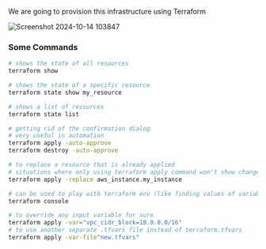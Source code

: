 We are going to provision this infrastructure using Terraform

![Screenshot 2024-10-14 103847](https://github.com/user-attachments/assets/1d98c593-3bef-4330-9afc-d570d188b28b)

### Some Commands
```sh
# shows the state of all resources
terraform show
```
```sh
# shows the state of a specific resource
terraform state show my_resource
```
```sh
# shows a list of resources
terraform state list
```
```sh
# getting rid of the confirmation dialog
# very useful in automation
terraform apply -auto-approve
terraform destroy -auto-approve
```
```sh
# to replace a resource that is already applied 
# situations where only using terraform apply command won't show change (like when we add provisioners)
terraform apply -replace aws_instance.my_instance
```
```sh
# can be used to play with terraform env (like finding values of variables)
terraform console
```
```sh
# to override any input variable for sure
terraform apply -var="vpc_cidr_block=10.0.0.0/16"
# to use another separate .tfvars file instead of terraform.tfvars
terraform apply -var-file"new.tfvars"
```
